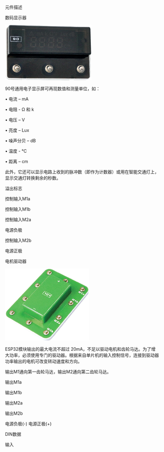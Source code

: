 元件描述

数码显示器

![](020p1.png)

90号通用电子显示屏可再现数值和测量单位，如：

• 电流 – mA

• 电阻 - Ω 和 k

• 电压 – V

• 亮度 – Lux

• 噪声分贝 – dB

• 温度 - °C

• 距离 – cm

此外，它还可以显示电路上收到的脉冲数（即作为计数器）或用在智能交通灯上，显示交通灯转换剩余的秒数。

溢出标志

控制输入M1a

控制输入M1b

控制输入M2a

电源负极

控制输入M2b

电源正极

电机驱动器

![](020p2.png)

ESP32模块输出的最大电流不超过 20mA，不足以驱动电机和齿轮马达。为了增大功率，必须使用专门的驱动器。根据来自单片机的输入控制信号，连接到驱动器功率输出的电机可改变转动速度和方向。

输出M1通向第一齿轮马达，输出M2通向第二齿轮马达。

输出M1a

输出M1b

输出M2a

输出M2b

电源负极(-) 电源正极(+)

DIN数据

输入